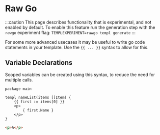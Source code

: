 # Raw Go

:::caution
This page describes functionality that is experimental, and not enabled by default.
To enable this feature run the generation step with the `rawgo` experiment flag: `TEMPLEXPERIMENT=rawgo templ generate`
:::

For some more advanced usecases it may be useful to write go code statements in your template.
Use the `{{ ... }}` syntax to allow for this.

## Variable Declarations

Scoped variables can be created using this syntax, to reduce the need for multiple calls.

```templ title="component.templ"
package main

templ nameList(items []Item) {
    {{ first := items[0] }}
    <p>
        { first.Name }
    </p>
}
```

```html title="Output"
<p>A</p>
```
